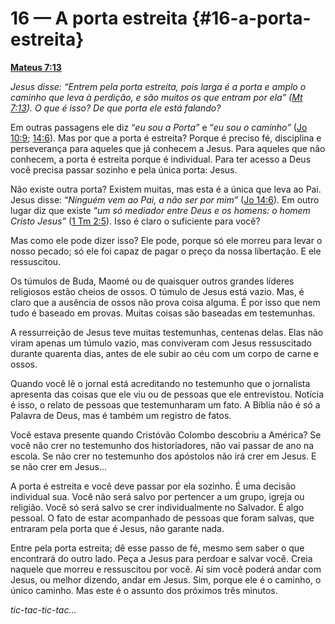 # 16 — A porta estreita {#16-a-porta-estreita}

[**Mateus 7:13**](http://bibliaonline.com.br/acf/mt/7/13)

_Jesus disse: “Entrem pela porta estreita, pois larga é a porta e amplo o caminho que leva à perdição, e são muitos os que entram por ela” (_[_Mt 7:13_](http://bibliaonline.com.br/acf/mt/7/13)_). O que é isso? De que porta ele está falando?_

Em outras passagens ele diz “_eu sou a Porta”_ e “_eu sou o caminho”_ ([Jo 10:9](http://bibliaonline.com.br/acf/jo/10/9); [14:6](http://bibliaonline.com.br/acf/jo/14/6)). Mas por que a porta é estreita? Porque é preciso fé, disciplina e perseverança para aqueles que já conhecem a Jesus. Para aqueles que não conhecem, a porta é estreita porque é individual. Para ter acesso a Deus você precisa passar sozinho e pela única porta: Jesus.

Não existe outra porta? Existem muitas, mas esta é a única que leva ao Pai. Jesus disse: “_Ninguém vem ao Pai, a não ser por mim”_ ([Jo 14:6](http://bibliaonline.com.br/acf/jo/14/6)). Em outro lugar diz que existe “_um só mediador entre Deus e os homens: o homem Cristo Jesus”_ ([1 Tm 2:5](http://bibliaonline.com.br/acf/1tm/2/5)). Isso é claro o suficiente para você?

Mas como ele pode dizer isso? Ele pode, porque só ele morreu para levar o nosso pecado; só ele foi capaz de pagar o preço da nossa libertação. E ele ressuscitou.

Os túmulos de Buda, Maomé ou de quaisquer outros grandes líderes religiosos estão cheios de ossos. O túmulo de Jesus está vazio. Mas, é claro que a ausência de ossos não prova coisa alguma. É por isso que nem tudo é baseado em provas. Muitas coisas são baseadas em testemunhas.

A ressurreição de Jesus teve muitas testemunhas, centenas delas. Elas não viram apenas um túmulo vazio, mas conviveram com Jesus ressuscitado durante quarenta dias, antes de ele subir ao céu com um corpo de carne e ossos.

Quando você lê o jornal está acreditando no testemunho que o jornalista apresenta das coisas que ele viu ou de pessoas que ele entrevistou. Notícia é isso, o relato de pessoas que testemunharam um fato. A Bíblia não é só a Palavra de Deus, mas é também um registro de fatos.

Você estava presente quando Cristóvão Colombo descobriu a América? Se você não crer no testemunho dos historiadores, não vai passar de ano na escola. Se não crer no testemunho dos apóstolos não irá crer em Jesus. E se não crer em Jesus...

A porta é estreita e você deve passar por ela sozinho. É uma decisão individual sua. Você não será salvo por pertencer a um grupo, igreja ou religião. Você só será salvo se crer individualmente no Salvador. É algo pessoal. O fato de estar acompanhado de pessoas que foram salvas, que entraram pela porta que é Jesus, não garante nada.

Entre pela porta estreita; dê esse passo de fé, mesmo sem saber o que encontrará do outro lado. Peça a Jesus para perdoar e salvar você. Creia naquele que morreu e ressuscitou por você. Aí sim você poderá andar com Jesus, ou melhor dizendo, andar em Jesus. Sim, porque ele é o caminho, o único caminho. Mas este é o assunto dos próximos três minutos.

_tic-tac-tic-tac..._